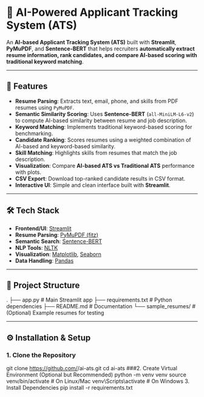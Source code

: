 # 📄 AI-Powered Applicant Tracking System (ATS)

An **AI-based Applicant Tracking System (ATS)** built with **Streamlit**, **PyMuPDF**, and **Sentence-BERT** that helps recruiters **automatically extract resume information, rank candidates, and compare AI-based scoring with traditional keyword matching**.

---

## 🚀 Features

- **Resume Parsing**: Extracts text, email, phone, and skills from PDF resumes using `PyMuPDF`.
- **Semantic Similarity Scoring**: Uses **Sentence-BERT** (`all-MiniLM-L6-v2`) to compute AI-based similarity between resume and job description.
- **Keyword Matching**: Implements traditional keyword-based scoring for benchmarking.
- **Candidate Ranking**: Scores resumes using a weighted combination of AI-based and keyword-based similarity.
- **Skill Matching**: Highlights skills from resumes that match the job description.
- **Visualization**: Compare **AI-based ATS vs Traditional ATS** performance with plots.
- **CSV Export**: Download top-ranked candidate results in CSV format.
- **Interactive UI**: Simple and clean interface built with **Streamlit**.

---

## 🛠️ Tech Stack

- **Frontend/UI**: [Streamlit](https://streamlit.io/)
- **Resume Parsing**: [PyMuPDF (fitz)](https://pymupdf.readthedocs.io/)
- **Semantic Search**: [Sentence-BERT](https://www.sbert.net/)
- **NLP Tools**: [NLTK](https://www.nltk.org/)
- **Visualization**: [Matplotlib](https://matplotlib.org/), [Seaborn](https://seaborn.pydata.org/)
- **Data Handling**: [Pandas](https://pandas.pydata.org/)

---

## 📂 Project Structure

.
├── app.py # Main Streamlit app
├── requirements.txt # Python dependencies
├── README.md # Documentation
└── sample_resumes/ # (Optional) Example resumes for testing

---

## ⚙️ Installation & Setup

### 1. Clone the Repository

git clone https://github.com/<your-username>/ai-ats.git
cd ai-ats
###2. Create Virtual Environment (Optional but Recommended)
python -m venv venv
source venv/bin/activate   # On Linux/Mac
venv\Scripts\activate      # On Windows
3. Install Dependencies
pip install -r requirements.txt
